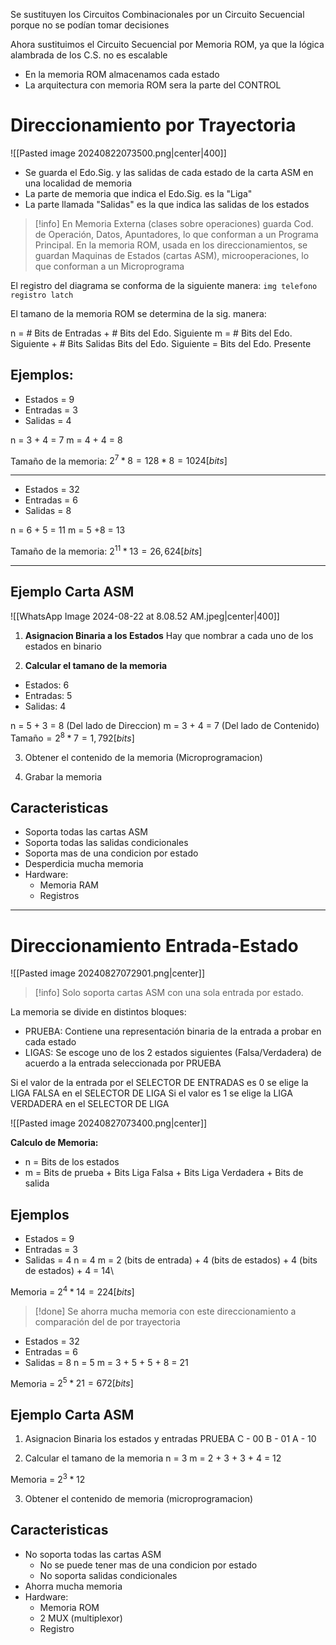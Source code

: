 Se sustituyen los Circuitos Combinacionales por un Circuito Secuencial porque no se podían tomar decisiones

Ahora sustituimos el Circuito Secuencial por Memoria ROM, ya que la lógica alambrada de los C.S. no es escalable
- En la memoria ROM almacenamos cada estado
- La arquitectura con memoria ROM sera la parte del CONTROL

# Direccionamiento por Trayectoria

![[Pasted image 20240822073500.png|center|400]]

- Se guarda el Edo.Sig. y las salidas de cada estado de la carta ASM en una localidad de memoria
- La parte de memoria que indica el Edo.Sig. es la "Liga"
- La parte llamada "Salidas" es la que indica las salidas de los estados

>[!info] En Memoria Externa (clases sobre operaciones) guarda Cod. de Operación, Datos, Apuntadores, lo que conforman a un Programa Principal. En la memoria ROM, usada en los direccionamientos, se guardan Maquinas de Estados (cartas ASM), microoperaciones, lo que conforman a un Microprograma

El registro del diagrama se conforma de la siguiente manera:
`img telefono registro latch`

El tamano de la memoria ROM se determina de la sig. manera:

n = # Bits de Entradas + # Bits del Edo. Siguiente
m = # Bits del Edo. Siguiente + # Bits Salidas
	Bits del Edo. Siguiente = Bits del Edo. Presente

## Ejemplos:

- Estados = 9
- Entradas = 3
- Salidas = 4

n = 3 + 4 = 7
m = 4 + 4 = 8

Tamaño de la memoria:   $2^7 * 8 = 128 * 8 = 1024 [bits]$
___

- Estados = 32
- Entradas = 6
- Salidas = 8

n = 6 + 5 = 11
m = 5 +8 = 13

Tamaño de la memoria:   $2^{11} * 13 = 26,624 [bits]$
___

## Ejemplo Carta ASM

![[WhatsApp Image 2024-08-22 at 8.08.52 AM.jpeg|center|400]]

1. **Asignacion Binaria a los Estados**
Hay que nombrar a cada uno de los estados en binario

2. **Calcular el tamano de la memoria**
- Estados: 6
- Entradas: 5
- Salidas: 4

n = 5 + 3 = 8 (Del lado de Direccion)
m = 3 + 4 = 7 (Del lado de Contenido)
$\text{Tamaño} = 2^8 * 7 = 1,792[bits]$

3. Obtener el contenido de la memoria (Microprogramacion)

4. Grabar la memoria

## Caracteristicas

- Soporta todas las cartas ASM
- Soporta todas las salidas condicionales
- Soporta mas de una condicion por estado
- Desperdicia mucha memoria
- Hardware:
	- Memoria RAM
	- Registros

___
# Direccionamiento Entrada-Estado

![[Pasted image 20240827072901.png|center]]

>[!info] Solo soporta cartas ASM con una sola entrada por estado.

La memoria se divide en distintos bloques:
- PRUEBA: Contiene una representación binaria de la entrada a probar en cada estado
- LIGAS: Se escoge uno de los 2 estados siguientes (Falsa/Verdadera) de acuerdo a la entrada seleccionada por PRUEBA

Si el valor de la entrada por el SELECTOR DE ENTRADAS es 0 se elige la LIGA FALSA en el SELECTOR DE LIGA
Si el valor es 1 se elige la LIGA VERDADERA en el SELECTOR DE LIGA

![[Pasted image 20240827073400.png|center]]

**Calculo de Memoria:**
- n = Bits de los estados
- m = Bits de prueba + Bits Liga Falsa + Bits Liga Verdadera + Bits de salida
## Ejemplos

- Estados = 9
- Entradas = 3
- Salidas = 4
n = 4
m = 2 (bits de entrada) + 4 (bits de estados) + 4 (bits de estados) + 4 = 14\

Memoria = $2^4 * 14 = 224 [bits]$

>[!done] Se ahorra mucha memoria con este direccionamiento a comparación del de por trayectoria

- Estados = 32
- Entradas = 6
- Salidas = 8
n = 5
m = 3 + 5 + 5 + 8 = 21

Memoria = $2^5 * 21 = 672 [bits]$

## Ejemplo Carta ASM

1. Asignacion Binaria los estados y entradas
PRUEBA
C - 00
B - 01
A - 10

2. Calcular el tamano de la memoria
n = 3
m = 2 + 3 + 3 + 4 = 12

Memoria = $2^3 * 12$

3. Obtener el contenido de memoria (microprogramacion)

## Caracteristicas

- No soporta todas las cartas ASM
	- No se puede tener mas de una condicion por estado
	- No soporta salidas condicionales
- Ahorra mucha memoria
- Hardware:
	- Memoria ROM
	- 2 MUX (multiplexor)
	- Registro